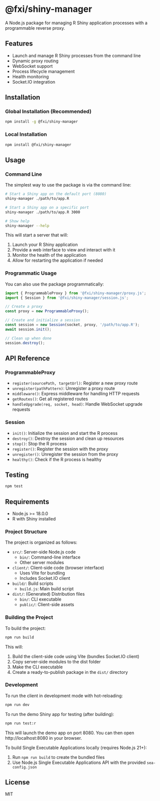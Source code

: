 # @fxi/shiny-manager

A Node.js package for managing R Shiny application processes with a programmable reverse proxy.

## Features

- Launch and manage R Shiny processes from the command line
- Dynamic proxy routing
- WebSocket support
- Process lifecycle management
- Health monitoring
- Socket.IO integration

## Installation

### Global Installation (Recommended)

```bash
npm install -g @fxi/shiny-manager
```

### Local Installation

```bash
npm install @fxi/shiny-manager
```

## Usage

### Command Line

The simplest way to use the package is via the command line:

```bash
# Start a Shiny app on the default port (8080)
shiny-manager ./path/to/app.R

# Start a Shiny app on a specific port
shiny-manager ./path/to/app.R 3000

# Show help
shiny-manager --help
```

This will start a server that will:
1. Launch your R Shiny application
2. Provide a web interface to view and interact with it
3. Monitor the health of the application
4. Allow for restarting the application if needed

### Programmatic Usage

You can also use the package programmatically:

```javascript
import { ProgrammableProxy } from '@fxi/shiny-manager/proxy.js';
import { Session } from '@fxi/shiny-manager/session.js';

// Create a proxy
const proxy = new ProgrammableProxy();

// Create and initialize a session
const session = new Session(socket, proxy, '/path/to/app.R');
await session.init();

// Clean up when done
session.destroy();
```

## API Reference

### ProgrammableProxy

- `register(sourcePath, targetUrl)`: Register a new proxy route
- `unregister(pathPattern)`: Unregister a proxy route
- `middleware()`: Express middleware for handling HTTP requests
- `getRoutes()`: Get all registered routes
- `handleUpgrade(req, socket, head)`: Handle WebSocket upgrade requests

### Session

- `init()`: Initialize the session and start the R process
- `destroy()`: Destroy the session and clean up resources
- `stop()`: Stop the R process
- `register()`: Register the session with the proxy
- `unregister()`: Unregister the session from the proxy
- `healthy()`: Check if the R process is healthy

## Testing

```bash
npm test
```

## Requirements

- Node.js >= 18.0.0
- R with Shiny installed


### Project Structure

The project is organized as follows:

- `src/`: Server-side Node.js code
  - `bin/`: Command-line interface
  - Other server modules
- `client/`: Client-side code (browser interface)
  - Uses Vite for bundling
  - Includes Socket.IO client
- `build/`: Build scripts
  - `build.js`: Main build script
- `dist/`: (Generated) Distribution files
  - `bin/`: CLI executable
  - `public/`: Client-side assets 

### Building the Project

To build the project:

```bash
npm run build
```

This will:
1. Build the client-side code using Vite (bundles Socket.IO client)
2. Copy server-side modules to the dist folder
3. Make the CLI executable
4. Create a ready-to-publish package in the `dist/` directory

### Development

To run the client in development mode with hot-reloading:

```bash
npm run dev
```

To run the demo Shiny app for testing (after building):

```bash
npm run test:r
```

This will launch the demo app on port 8080. You can then open http://localhost:8080 in your browser.

To build Single Executable Applications locally (requires Node.js 21+):
1. Run `npm run build` to create the bundled files
2. Use Node.js Single Executable Applications API with the provided `sea-config.json`

## License

MIT
